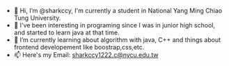 - 👋 Hi, I’m @sharkccy, I'm currently a student in National Yang Ming Chiao Tung University.
- 👀 I've been interesting in programing since I was in junior high school, and started to learn java at that time.
- 🌱 I’m currently learning about algorithm with java, C++ and things about frontend developement like boostrap,css,etc.
- 📫 Here's my Email: sharkccy1222.c@nycu.edu.tw

<!---
sharkccy/sharkccy is a ✨ special ✨ repository because its `README.md` (this file) appears on your GitHub profile.
You can click the Preview link to take a look at your changes.
--->
